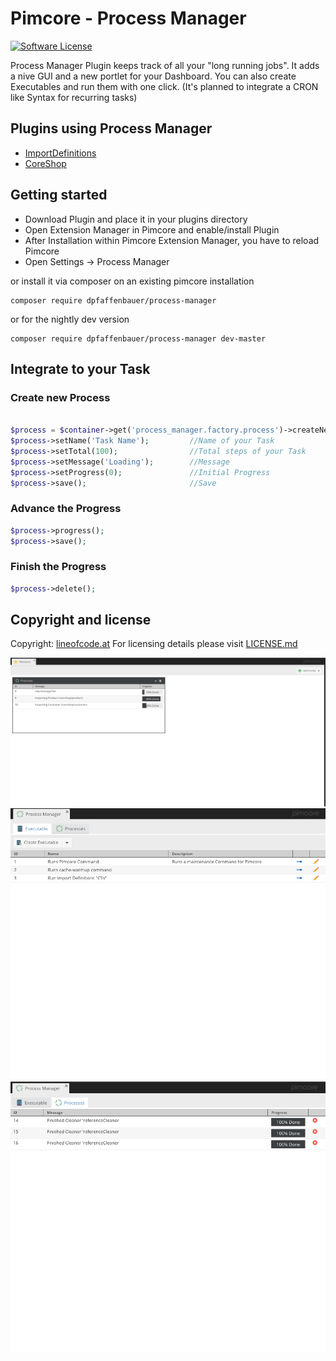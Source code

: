 # Pimcore - Process Manager

[![Software License](https://img.shields.io/badge/license-GPLv3-brightgreen.svg?style=flat)](LICENSE.md)

Process Manager Plugin keeps track of all your "long running jobs". It adds a nive GUI and a new portlet for your Dashboard. You can also create Executables and run them with one click. (It's planned to integrate a CRON like Syntax for recurring tasks)

## Plugins using Process Manager

 - [ImportDefinitions](https://github.com/w-vision/ImportDefinitions)
 - [CoreShop](https://github.com/CoreShop/CoreShop)

## Getting started

* Download Plugin and place it in your plugins directory
* Open Extension Manager in Pimcore and enable/install Plugin
* After Installation within Pimcore Extension Manager, you have to reload Pimcore
* Open Settings -> Process Manager

or install it via composer on an existing pimcore installation

```
composer require dpfaffenbauer/process-manager
```

or for the nightly dev version

```
composer require dpfaffenbauer/process-manager dev-master
```

## Integrate to your Task

### Create new Process

```php

$process = $container->get('process_manager.factory.process')->createNew();
$process->setName('Task Name');         //Name of your Task
$process->setTotal(100);                //Total steps of your Task
$process->setMessage('Loading');        //Message
$process->setProgress(0);               //Initial Progress
$process->save();                       //Save
```

### Advance the Progress

```php
$process->progress();
$process->save();
```

### Finish the Progress

```php
$process->delete();
```


## Copyright and license 
Copyright: [lineofcode.at](http://www.lineofcode.at)
For licensing details please visit [LICENSE.md](LICENSE.md)

![Interface](docs/portlet.png)
![Interface](docs/executables.png)
![Interface](docs/panel.png)